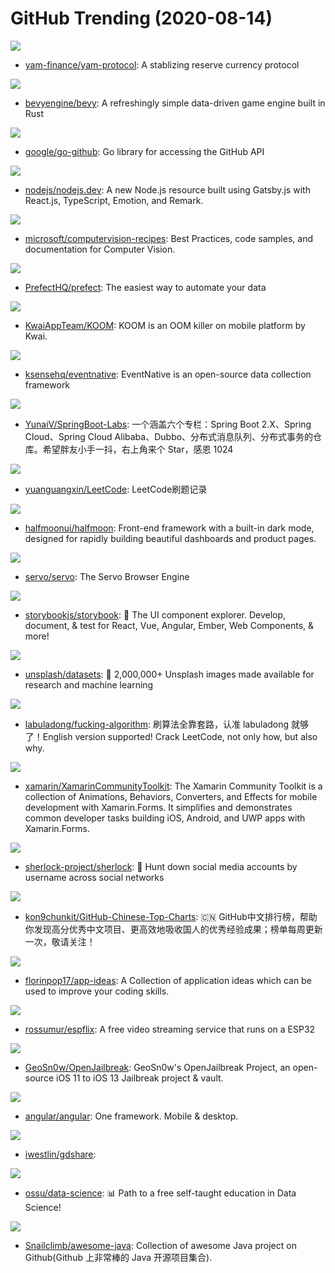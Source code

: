 # GitHub Trending (2020-08-14)

![](https://img.shields.io/badge/Solidity-New%2082-green?style=flat-square&logo=appveyor)
- [yam-finance/yam-protocol](https://github.com/yam-finance/yam-protocol): A stablizing reserve currency protocol

![](https://img.shields.io/badge/Rust-New%20432-green?style=flat-square&logo=appveyor)
- [bevyengine/bevy](https://github.com/bevyengine/bevy): A refreshingly simple data-driven game engine built in Rust

![](https://img.shields.io/badge/Go-New%2075-green?style=flat-square&logo=appveyor)
- [google/go-github](https://github.com/google/go-github): Go library for accessing the GitHub API

![](https://img.shields.io/badge/TypeScript-New%20152-green?style=flat-square&logo=appveyor)
- [nodejs/nodejs.dev](https://github.com/nodejs/nodejs.dev): A new Node.js resource built using Gatsby.js with React.js, TypeScript, Emotion, and Remark.

![](https://img.shields.io/badge/Jupyter%20Notebook-New%20195-green?style=flat-square&logo=appveyor)
- [microsoft/computervision-recipes](https://github.com/microsoft/computervision-recipes): Best Practices, code samples, and documentation for Computer Vision.

![](https://img.shields.io/badge/Python-New%20216-green?style=flat-square&logo=appveyor)
- [PrefectHQ/prefect](https://github.com/PrefectHQ/prefect): The easiest way to automate your data

![](https://img.shields.io/badge/Java-New%20129-green?style=flat-square&logo=appveyor)
- [KwaiAppTeam/KOOM](https://github.com/KwaiAppTeam/KOOM): KOOM is an OOM killer on mobile platform by Kwai.

![](https://img.shields.io/badge/Go-New%2071-green?style=flat-square&logo=appveyor)
- [ksensehq/eventnative](https://github.com/ksensehq/eventnative): EventNative is an open-source data collection framework

![](https://img.shields.io/badge/Java-New%20172-green?style=flat-square&logo=appveyor)
- [YunaiV/SpringBoot-Labs](https://github.com/YunaiV/SpringBoot-Labs): 一个涵盖六个专栏：Spring Boot 2.X、Spring Cloud、Spring Cloud Alibaba、Dubbo、分布式消息队列、分布式事务的仓库。希望胖友小手一抖，右上角来个 Star，感恩 1024

![](https://img.shields.io/badge/Java-New%20370-green?style=flat-square&logo=appveyor)
- [yuanguangxin/LeetCode](https://github.com/yuanguangxin/LeetCode): LeetCode刷题记录

![](https://img.shields.io/badge/CSS-New%20149-green?style=flat-square&logo=appveyor)
- [halfmoonui/halfmoon](https://github.com/halfmoonui/halfmoon): Front-end framework with a built-in dark mode, designed for rapidly building beautiful dashboards and product pages.

![](https://img.shields.io/badge/Rust-New%20144-green?style=flat-square&logo=appveyor)
- [servo/servo](https://github.com/servo/servo): The Servo Browser Engine

![](https://img.shields.io/badge/TypeScript-New%20196-green?style=flat-square&logo=appveyor)
- [storybookjs/storybook](https://github.com/storybookjs/storybook): 📓 The UI component explorer. Develop, document, & test for React, Vue, Angular, Ember, Web Components, & more!

![](https://img.shields.io/badge/Jupyter%20Notebook-New%20257-green?style=flat-square&logo=appveyor)
- [unsplash/datasets](https://github.com/unsplash/datasets): 🎁 2,000,000+ Unsplash images made available for research and machine learning

![](https://img.shields.io/badge/none-New%20363-green?style=flat-square&logo=appveyor)
- [labuladong/fucking-algorithm](https://github.com/labuladong/fucking-algorithm): 刷算法全靠套路，认准 labuladong 就够了！English version supported! Crack LeetCode, not only how, but also why.

![](https://img.shields.io/badge/C%23-New%2012-green?style=flat-square&logo=appveyor)
- [xamarin/XamarinCommunityToolkit](https://github.com/xamarin/XamarinCommunityToolkit): The Xamarin Community Toolkit is a collection of Animations, Behaviors, Converters, and Effects for mobile development with Xamarin.Forms. It simplifies and demonstrates common developer tasks building iOS, Android, and UWP apps with Xamarin.Forms.

![](https://img.shields.io/badge/Python-New%20255-green?style=flat-square&logo=appveyor)
- [sherlock-project/sherlock](https://github.com/sherlock-project/sherlock): 🔎 Hunt down social media accounts by username across social networks

![](https://img.shields.io/badge/Java-New%20212-green?style=flat-square&logo=appveyor)
- [kon9chunkit/GitHub-Chinese-Top-Charts](https://github.com/kon9chunkit/GitHub-Chinese-Top-Charts): 🇨🇳 GitHub中文排行榜，帮助你发现高分优秀中文项目、更高效地吸收国人的优秀经验成果；榜单每周更新一次，敬请关注！

![](https://img.shields.io/badge/none-New%20202-green?style=flat-square&logo=appveyor)
- [florinpop17/app-ideas](https://github.com/florinpop17/app-ideas): A Collection of application ideas which can be used to improve your coding skills.

![](https://img.shields.io/badge/C-New%2033-green?style=flat-square&logo=appveyor)
- [rossumur/espflix](https://github.com/rossumur/espflix): A free video streaming service that runs on a ESP32

![](https://img.shields.io/badge/C-New%2056-green?style=flat-square&logo=appveyor)
- [GeoSn0w/OpenJailbreak](https://github.com/GeoSn0w/OpenJailbreak): GeoSn0w's OpenJailbreak Project, an open-source iOS 11 to iOS 13 Jailbreak project & vault.

![](https://img.shields.io/badge/TypeScript-New%20188-green?style=flat-square&logo=appveyor)
- [angular/angular](https://github.com/angular/angular): One framework. Mobile & desktop.

![](https://img.shields.io/badge/none-New%2019-green?style=flat-square&logo=appveyor)
- [iwestlin/gdshare](https://github.com/iwestlin/gdshare): 

![](https://img.shields.io/badge/none-New%20208-green?style=flat-square&logo=appveyor)
- [ossu/data-science](https://github.com/ossu/data-science): 📊 Path to a free self-taught education in Data Science!

![](https://img.shields.io/badge/none-New%2048-green?style=flat-square&logo=appveyor)
- [Snailclimb/awesome-java](https://github.com/Snailclimb/awesome-java): Collection of awesome Java project on Github(Github 上非常棒的 Java 开源项目集合).

